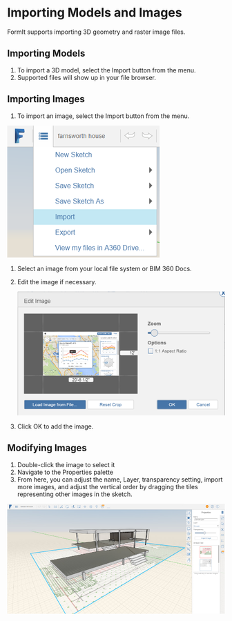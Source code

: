 # Importing Models and Images

FormIt supports importing 3D geometry and raster image files.

## Importing Models

1. To import a 3D model, select the Import button from the menu.
2. Supported files will show up in your file browser.

## Importing Images

1. To import an image, select the Import button from the menu.

![](.gitbook/assets/guid-290fda11-690b-4231-88d9-f1e9cbcff816-low.png)

1. Select an image from your local file system or BIM 360 Docs.
2. Edit the image if necessary.

   ![](.gitbook/assets/guid-71b095cb-f655-4b8d-8488-a474084f095f-low.png)

3. Click OK to add the image.

## Modifying Images

1. Double-click the image to select it
2. Navigate to the Properties palette
3. From here, you can adjust the name, Layer, transparency setting, import more images, and adjust the vertical order by dragging the tiles representing other images in the sketch.

![](.gitbook/assets/guid-911b5932-8342-4ccf-bbaf-b761959f482b-low.jpg)


